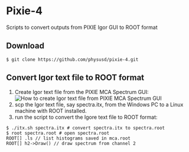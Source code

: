 # Pixie-4

Scripts to convert outputs from PIXIE Igor GUI to ROOT format

## Download
```
$ git clone https://github.com/physusd/pixie-4.git
```

## Convert Igor text file to ROOT format

1. Create Igor text file from the PIXIE MCA Spectrum GUI:
![How to create Igor text file from PIXIE MCA Spectrum GUI](https://dl.dropboxusercontent.com/u/19851056/0/PIXIE-MCA-Spectrum-save-as-Igor-text.png)
2. scp the Igor text file, say spectra.itx, from the Windows PC to a Linux machine with ROOT installed.
3. run the script to convert the Igore text file to ROOT format:
```
$ ./itx.sh spectra.itx # convert spectra.itx to spectra.root
$ root spectra.root # open spectra.root
ROOT[] .ls // list histograms saved in mca.root
ROOT[] h2->Draw() // draw spectrum from channel 2
```
